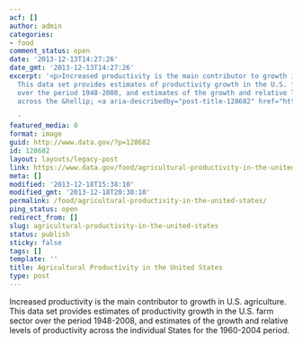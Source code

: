 ```yaml
---
acf: []
author: admin
categories:
- food
comment_status: open
date: '2013-12-13T14:27:26'
date_gmt: '2013-12-13T14:27:26'
excerpt: '<p>Increased productivity is the main contributor to growth in U.S. agriculture.
  This data set provides estimates of productivity growth in the U.S. farm sector
  over the period 1948-2008, and estimates of the growth and relative levels of productivity
  across the &hellip; <a aria-describedby="post-title-128682" href="https://www.data.gov/food/agricultural-productivity-in-the-united-states/">Continued</a></p>

  '
featured_media: 0
format: image
guid: http://www.data.gov/?p=128682
id: 128682
layout: layouts/legacy-post
link: https://www.data.gov/food/agricultural-productivity-in-the-united-states/
meta: []
modified: '2013-12-18T15:38:10'
modified_gmt: '2013-12-18T20:38:10'
permalink: /food/agricultural-productivity-in-the-united-states/
ping_status: open
redirect_from: []
slug: agricultural-productivity-in-the-united-states
status: publish
sticky: false
tags: []
template: ''
title: Agricultural Productivity in the United States
type: post
---
```

Increased productivity is the main contributor to growth in U.S. agriculture. This data set provides estimates of productivity growth in the U.S. farm sector over the period 1948-2008, and estimates of the growth and relative levels of productivity across the individual States for the 1960-2004 period.


